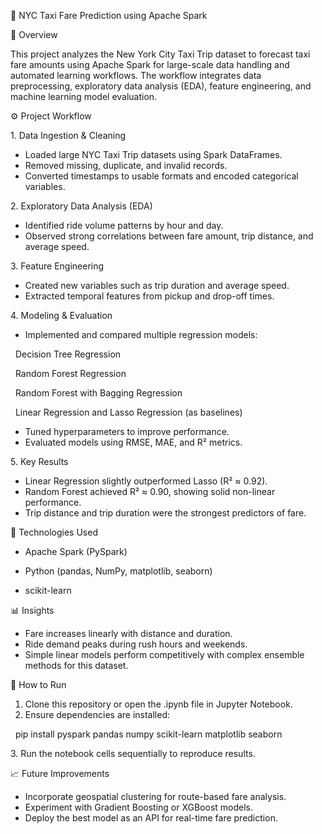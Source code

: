 🚖 NYC Taxi Fare Prediction using Apache Spark

📘 Overview



This project analyzes the New York City Taxi Trip dataset to forecast taxi fare amounts using Apache Spark for large-scale data handling and automated learning workflows. The workflow integrates data preprocessing, exploratory data analysis (EDA), feature engineering, and machine learning model evaluation.



⚙️ Project Workflow



1\. Data Ingestion \& Cleaning

* Loaded large NYC Taxi Trip datasets using Spark DataFrames.
* Removed missing, duplicate, and invalid records.
* Converted timestamps to usable formats and encoded categorical variables.



2\. Exploratory Data Analysis (EDA)



* Identified ride volume patterns by hour and day.
* Observed strong correlations between fare amount, trip distance, and average speed.



3\. Feature Engineering



* Created new variables such as trip duration and average speed.
* Extracted temporal features from pickup and drop-off times.



4\. Modeling \& Evaluation



* Implemented and compared multiple regression models:

&nbsp;      Decision Tree Regression 

&nbsp;      Random Forest Regression

&nbsp;      Random Forest with Bagging Regression

&nbsp;      Linear Regression and Lasso Regression (as baselines)

* Tuned hyperparameters to improve performance.
* Evaluated models using RMSE, MAE, and R² metrics.



5\. Key Results



* Linear Regression slightly outperformed Lasso (R² ≈ 0.92).
* Random Forest achieved R² ≈ 0.90, showing solid non-linear performance.
* Trip distance and trip duration were the strongest predictors of fare.



🧰 Technologies Used



* Apache Spark (PySpark)



* Python (pandas, NumPy, matplotlib, seaborn)



* scikit-learn



📊 Insights



* Fare increases linearly with distance and duration.
* Ride demand peaks during rush hours and weekends.
* Simple linear models perform competitively with complex ensemble methods for this dataset.



🚀 How to Run



1. Clone this repository or open the .ipynb file in Jupyter Notebook.
2. Ensure dependencies are installed:

&nbsp;    pip install pyspark pandas numpy scikit-learn matplotlib seaborn

3\. Run the notebook cells sequentially to reproduce results.



📈 Future Improvements



* Incorporate geospatial clustering for route-based fare analysis.
* Experiment with Gradient Boosting or XGBoost models.
* Deploy the best model as an API for real-time fare prediction.
